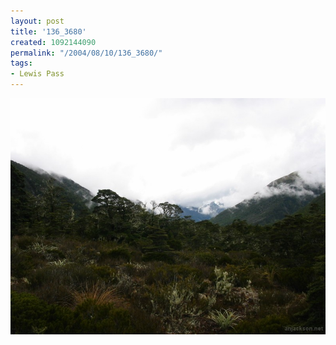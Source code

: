 ```yaml
---
layout: post
title: '136_3680'
created: 1092144090
permalink: "/2004/08/10/136_3680/"
tags:
- Lewis Pass
---
```


<img src="/image/images/136_3680-1252.jpg"/>

